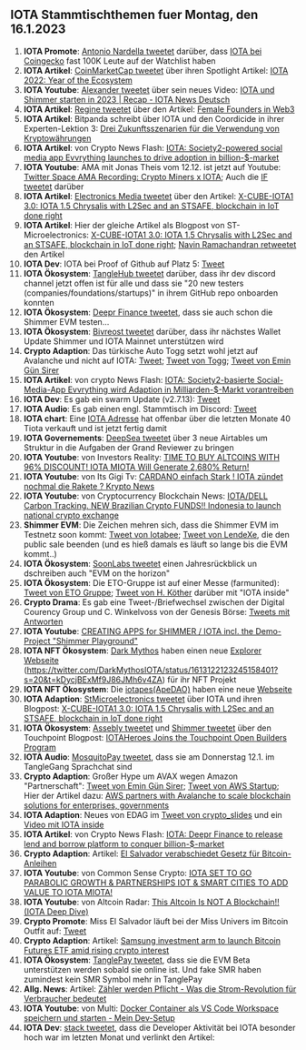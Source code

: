 ## IOTA Stammtischthemen fuer Montag, den 16.1.2023

1. **IOTA Promote**: [Antonio Nardella tweetet](https://twitter.com/antonionardella/status/1612392235232030722?s=20&t=BTWB4TNFQ8xzk0Uiu_GF7g) darüber, dass [IOTA bei Coingecko](https://www.coingecko.com/en/coins/iota) fast 100K Leute auf der Watchlist haben
2. **IOTA Artikel**: [CoinMarketCap tweetet](https://twitter.com/CoinMarketCap/status/1612713354337943554?s=20&t=BTWB4TNFQ8xzk0Uiu_GF7g) über ihren Spotlight Artikel: [IOTA 2022: Year of the Ecosystem](https://coinmarketcap.com/community/articles/63b6a619122d9f2790aadc0d)
3. **IOTA Youtube**: [Alexander tweetet](https://twitter.com/shortaktien/status/1612467688609091585?s=20&t=BTWB4TNFQ8xzk0Uiu_GF7g) über sein neues Video: [IOTA und Shimmer starten in 2023 | Recap - IOTA News Deutsch](https://www.youtube.com/watch?v=nYtEjTQLEXA)
4. **IOTA Artikel**: [Regine tweetet](https://twitter.com/Energine/status/1612495781121908742?s=20&t=BTWB4TNFQ8xzk0Uiu_GF7g) über den Artikel: [Female Founders in Web3](https://blockchain.digital-bb.de/en/female-founders-in-web3)
5. **IOTA Artikel**: Bitpanda schreibt über IOTA und den Coordicide in ihrer Experten-Lektion 3: [Drei Zukunftsszenarien für die Verwendung von Kryptowährungen](https://www.bitpanda.com/academy/de/lektionen/drei-zukunftsszenarien-fur-die-verwendung-von-kryptowahrungen/)
6. **IOTA Artikel**: von Crypto News Flash: [IOTA: Society2-powered social media app Evvrything launches to drive adoption in billion-$-market](https://www.crypto-news-flash.com/iota-society2-powered-social-media-app-evvrything-launches-to-drive-adoption-in-billion-market/)
7. **IOTA Youtube**: AMA mit Jonas Theis vom 12.12. ist jetzt auf Youtube: [Twitter Space AMA Recording: Crypto Miners x IOTA](https://www.youtube.com/watch?v=tmQWNKO1k4o); Auch die [IF tweetet]() darüber
8. **IOTA Artikel**: [Electronics Media tweetet](https://twitter.com/electronics_med/status/1612719660201566209?s=20&t=r02r21sq5gmZpM_SQeTBsQ) über den Artikel: [X-CUBE-IOTA1 3.0: IOTA 1.5 Chrysalis with L2Sec and an STSAFE, blockchain in IoT done right](https://www.electronicsmedia.info/2023/01/10/x-cube-iota1-3-0-iota-1-5-chrysalis-with-l2sec-and-an-stsafe-blockchain-in-iot-done-right/)
9. **IOTA Artikel**: Hier der gleiche Artikel als Blogpost von ST-Microelectronics: [X-CUBE-IOTA1 3.0: IOTA 1.5 Chrysalis with L2Sec and an STSAFE, blockchain in IoT done right](https://blog.st.com/iota/); [Navin Ramachandran retweetet](https://twitter.com/navinram999/status/1612753469685006337?s=20&t=r02r21sq5gmZpM_SQeTBsQ) den Artikel
10. **IOTA Dev**: IOTA bei Proof of Github auf Platz 5: [Tweet](https://twitter.com/ProofofGitHub/status/1613083315900227584?s=20&t=xdJ0Nw9nQ9MnkXVGBDlhMg)
11. **IOTA Ökosystem**: [TangleHub tweetet](https://twitter.com/Tanglehub_eu/status/1612769938074116098?s=20&t=r02r21sq5gmZpM_SQeTBsQ) darüber, dass ihr dev discord channel jetzt offen ist für alle und dass sie "20 new testers (companies/foundations/startups)" in ihrem GitHub repo onboarden konnten
12. **IOTA Ökosystem**: [Deepr Finance tweetet](https://twitter.com/DeeprFinance/status/1612801148133548032?s=20&t=j0-mVcs1aHeiybQcj81B0w), dass sie auch schon die Shimmer EVM testen...
13. **IOTA Ökosystem**: [Bivreost tweetet](https://twitter.com/bivreost/status/1612870701089693696?s=20&t=HiXdUCmUnyQD0B7HCquNFg) darüber, dass ihr nächstes Wallet Update Shimmer und IOTA Mainnet unterstützen wird
14. **Crypto Adaption**: Das türkische Auto Togg setzt wohl jetzt auf Avalanche und nicht auf IOTA: [Tweet](https://twitter.com/moonbaklava/status/1612851349682622464?s=20&t=HiXdUCmUnyQD0B7HCquNFg); [Tweet von Togg](https://twitter.com/Togg2022/status/1612722703798046721?s=20&t=HiXdUCmUnyQD0B7HCquNFg); [Tweet von Emin Gün Sirer](https://twitter.com/el33th4xor/status/1612857676094115844?s=20&t=kmKxKcj2TASXU4Xkj2CyEg)
15. **IOTA Artikel**: von crypto News Flash: [IOTA: Society2-basierte Social-Media-App Evvrything wird Adaption in Milliarden-$-Markt vorantreiben](https://www.crypto-news-flash.com/de/iota-society2-basierte-social-media-app-evvrything-wird-adaption-in-milliarden-markt-vorantreiben/#)
16. **IOTA Dev**: Es gab ein swarm Update (v2.7.13): [Tweet](https://twitter.com/tanglebay/status/1612950837403471872?s=20&t=kDycjBExMf9J86JMh6v4ZA)
17. **IOTA Audio**: Es gab einen engl. Stammtisch im Discord: [Tweet](https://twitter.com/Deep_Sea_Iotan/status/1612845898219806722?s=20&t=kDycjBExMf9J86JMh6v4ZA)
18. **IOTA chart**: Eine [IOTA Adresse](https://thetangle.org/address/iota1qqk3ncqdghex02tpnmsl3fwq4qstcl0wgurqc8ru4cdungwq696jk8htadc) hat offenbar über die letzten Monate 40 Tiota verkauft und ist jetzt fertig damit
19. **IOTA Governements**: [DeepSea tweetet](https://twitter.com/Deep_Sea_Iotan/status/1612864216834215936?s=20&t=kDycjBExMf9J86JMh6v4ZA) über 3 neue Airtables um Struktur in die Aufgaben der Grand Reviewer zu bringen
20. **IOTA Youtube**: von Investors Reality: [TIME TO BUY ALTCOINS WITH 96% DISCOUNT! IOTA MIOTA Will Generate 2,680% Return!](https://www.youtube.com/watch?v=U0r5y2bri80)
21. **IOTA Youtube**: von Its Gigi Tv: [CARDANO einfach Stark ! IOTA zündet nochmal die Rakete ? Krypto News](https://www.youtube.com/watch?v=OFkVAfMMXmU)
22. **IOTA Youtube**: von Cryptocurrency Blockchain News: [IOTA/DELL Carbon Tracking. NEW Brazilian Crypto FUNDS!! Indonesia to launch national crypto exchange](https://www.youtube.com/watch?v=0Zb7TM5g4JU)
23. **Shimmer EVM**: Die Zeichen mehren sich, dass die Shimmer EVM im Testnetz soon kommt: [Tweet von Iotabee](https://twitter.com/iotabee/status/1613080500490600450?s=20&t=j4L7-YtdYMNCfBnJVtYeoA); [Tweet von LendeXe](https://twitter.com/LendeXeFinance/status/1612901369882484768?s=20&t=j4L7-YtdYMNCfBnJVtYeoA), die den public sale beenden (und es hieß damals es läuft so lange bis die EVM kommt..)
24. **IOTA Ökosystem**: [SoonLabs tweetet](https://twitter.com/soon_labs/status/1613059246966571014?s=20&t=j4L7-YtdYMNCfBnJVtYeoA) einen Jahresrückblick un dschreiben auch "EVM on the horizon"
25. **IOTA Ökosystem**: Die ETO-Gruppe ist auf einer Messe (farmunited): [Tweet von ETO Gruppe](https://twitter.com/EtoGruppe/status/1613056364128903170?s=20&t=j4L7-YtdYMNCfBnJVtYeoA); [Tweet von H. Köther](https://twitter.com/HolgerKoether/status/1526554429977243649?s=20&t=kmKxKcj2TASXU4Xkj2CyEg) darüber mit "IOTA inside"
26. **Crypto Drama**: Es gab eine Tweet-/Briefwechsel zwischen der Digital Courency Group und C. Winkelvoss von der Genesis Börse: [Tweets mit Antworten](https://twitter.com/cameron/status/1612806661508567042?s=20&t=kDycjBExMf9J86JMh6v4ZA)
27. **IOTA Youtube**: [CREATING APPS for SHIMMER / IOTA incl. the Demo-Project "Shimmer Playground"](https://www.youtube.com/watch?app=desktop&v=YUZOR5JXSJA)
28. **IOTA NFT Ökosystem**: [Dark Mythos](https://twitter.com/DarkMythosIOTA) haben einen neue [Explorer Webseite](https://explorer.dark-mythos.com/) (https://twitter.com/DarkMythosIOTA/status/1613122123245158401?s=20&t=kDycjBExMf9J86JMh6v4ZA) für ihr NFT Projekt
29. **IOTA NFT Ökosystem**: Die [iotapes(ApeDAO)](https://twitter.com/iotapes) haben eine neue [Webseite](http://apedao.finance:8080/#/)
30. **IOTA Adaption**: [StMicroelectronics tweetet](https://twitter.com/ST_World/status/1613131865875005441?s=20&t=kDycjBExMf9J86JMh6v4ZA) über IOTA und ihren Blogpost: [X-CUBE-IOTA1 3.0: IOTA 1.5 Chrysalis with L2Sec and an STSAFE, blockchain in IoT done right](https://blog.st.com/iota/)
31. **IOTA Ökosystem**: [Assebly tweetet](https://twitter.com/shimmernet/status/1613173893644042241?s=20&t=CUWHrYX11jJb8uG0ucOV8A) und [Shimmer tweetet](https://twitter.com/shimmernet/status/1613173893644042241?s=20&t=kDycjBExMf9J86JMh6v4ZA) über den Touchpoint Blogpost: [IOTAHeroes Joins the Touchpoint Open Builders Program](https://blog.shimmer.network/iotaheroes-joins-touchpoint/)
32. **IOTA Audio**: [MosquitoPay tweetet](https://twitter.com/MosquitoPay/status/1613241643943198720?s=20&t=bESIjpYKJc1LkcNXzXBw7A), dass sie am Donnerstag 12.1. im TangleGang Sprachchat sind
33. **Crypto Adaption**: Großer Hype um AVAX wegen Amazon "Partnerschaft": [Tweet von Emin Gün Sirer](https://twitter.com/el33th4xor/status/1613240492392603665?s=20&t=8q8IlzaGz0eikc4IZJki9g); [Tweet von AWS Startup](https://twitter.com/AWSstartups/status/1613236857348702210?t=fjF6Vc6tSmVq21DvGKpgKg&s=19); Hier der Artikel dazu: [AWS partners with Avalanche to scale blockchain solutions for enterprises, governments](https://techcrunch.com/2023/01/11/aws-partners-with-avalanche-to-scale-blockchain-solutions-for-enterprises-governments/?tpcc=tcplustwitter)
34. **IOTA Adaption**: Neues von EDAG im [Tweet von crypto_slides](https://twitter.com/crypto_slides/status/1613269400882409472?s=20&t=8q8IlzaGz0eikc4IZJki9g) und ein [Video mit IOTA inside](https://www.juliusbaer.com/en/insights/future-cities/edags-citybot-a-car-r-evolutuion/)
35. **IOTA Artikel**: von Crypto News Flash: [IOTA: Deepr Finance to release lend and borrow platform to conquer billion-$-market](https://www.crypto-news-flash.com/iota-deepr-finance-to-release-lend-and-borrow-platform-to-conquer-billion-market/)
36. **Crypto Adaption**: Artikel: [El Salvador verabschiedet Gesetz für Bitcoin-Anleihen
](https://www.btc-echo.de/schlagzeilen/el-salvador-verabschiedet-gesetz-fuer-bitcoin-anleihen-157622/)
37. **IOTA Youtube**: von Common Sense Crypto: [IOTA SET TO GO PARABOLIC GROWTH & PARTNERSHIPS IOT & SMART CITIES TO ADD VALUE TO IOTA MIOTA!](https://www.youtube.com/watch?v=uqK6RGCB7x8)
38. **IOTA Youtube**: von Altcoin Radar: [This Altcoin Is NOT A Blockchain!! (IOTA Deep Dive)](https://www.youtube.com/watch?v=EWBKpyhFCeg)
39. **Crypto Promote**: Miss El Salvador läuft bei der Miss Univers im Bitcoin Outfit auf: [Tweet](https://twitter.com/Crypto_Crib_/status/1613569066203025409?s=20&t=ZLF9hvYM98Dm4H07qbSzzg)
40. **Crypto Adaption**: Artikel: [Samsung investment arm to launch Bitcoin Futures ETF amid rising crypto interest](https://cointelegraph.com/news/samsung-investment-arm-to-launch-bitcoin-futures-etf-amid-rising-crypto-interest/amp)
41. **IOTA Ökosystem**: [TanglePay tweetet](https://twitter.com/tanglepaycom/status/1613721662993858560?s=20&t=ZLF9hvYM98Dm4H07qbSzzg), dass sie die EVM Beta unterstützen werden sobald sie online ist. Und fake SMR haben zumindest kein SMR Symbol mehr in TanglePay
42. **Allg. News**: Artikel: [Zähler werden Pflicht - Was die Strom-Revolution für Verbraucher bedeutet](https://www.t-online.de/heim-garten/energie/id_100110352/stromzaehler-eine-revolution-fuer-kunden.html)
43. **IOTA Youtube**: von Multi: [Docker Container als VS Code Workspace speichern und starten - Mein Dev-Setup](https://www.youtube.com/watch?v=03SDWs8rEt0)
44. **IOTA Dev**: [stack tweetet](https://twitter.com/StackDotMoney/status/1613540567559933952?s=20&t=ZLF9hvYM98Dm4H07qbSzzg), dass die Developer Aktivität bei IOTA besonder hoch war im letzten Monat und verlinkt den Artikel: 
